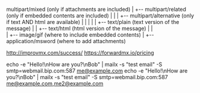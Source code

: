 multipart/mixed (only if attachments are included)
|
+-- multipart/related (only if embedded contents are included) 
|    |
|    +-- multipart/alternative (only if text AND html are available)
|    |    |
|    |    +-- text/plain (text version of the message)
|    |    +-- text/html  (html version of the message)
|    |     
|    +-- image/gif  (where to include embedded contents)
|
+-- application/msword (where to add attachments)


http://improvmx.com/success/
https://forwardmx.io/pricing


echo -e "Hello!\nHow are you?\nBob" | mailx -s "test email" -S smtp=webmail.bip.com:587 me@example.com
echo -e "Hello!\nHow are you?\nBob" | mailx -s "test email" -S smtp=webmail.bip.com:587 me@example.com,me2@example.com
